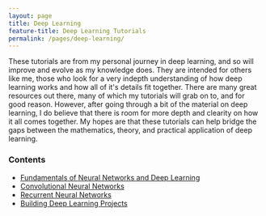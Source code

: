 ```yaml
---
layout: page
title: Deep Learning
feature-title: Deep Learning Tutorials
permalink: /pages/deep-learning/
---
```

These tutorials are from my personal journey in deep learning, and so will improve and evolve as my knowledge does. They are intended for others like me, those who look for a very indepth understanding of how deep learning works and how all of it's details fit together. There are many great resources out there, many of which my tutorials will grab on to, and for good reason. However, after going through a bit of the material on deep learning, I do believe that there is room for more depth and clearity on how it all comes together. My hopes are that these tutorials can help bridge the gaps between the mathematics, theory, and practical application of deep learning.
### Contents
- [Fundamentals of Neural Networks and Deep Learning](https://www.timothyrollings.com/2020/02/01/fundamentals-of-neural-networks-coming-soon.html)
- [Convolutional Neural Networks]()
- [Recurrent Neural Networks]()
- [Building Deep Learning Projects]()
